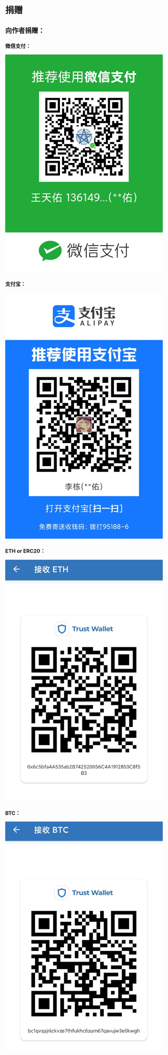 # 捐赠

## 向作者捐赠：

### 微信支付：

![](.gitbook/assets/1779f6a2493c2649cf67b84b11733d3f.jpg)

### 支付宝：

![](.gitbook/assets/9304dfd7a84917a2a1364f70e5e1c023.jpg)

### ETH or ERC20：

![](.gitbook/assets/643526130be1c317e48adc003a9b30b6.jpg)

### BTC：

![](.gitbook/assets/f8e0be9524f2f913f9252d7db6106bb5.jpg)

